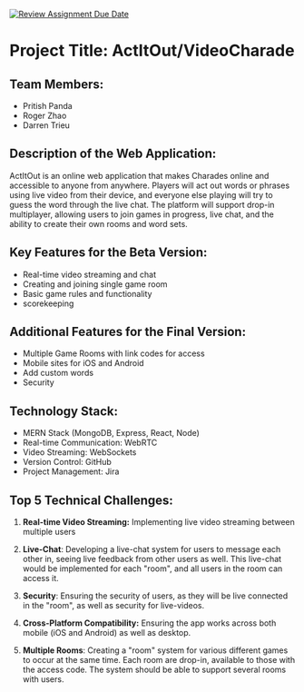 [![Review Assignment Due Date](https://classroom.github.com/assets/deadline-readme-button-24ddc0f5d75046c5622901739e7c5dd533143b0c8e959d652212380cedb1ea36.svg)](https://classroom.github.com/a/KRLE_tfD)

# Project Title: ActItOut/VideoCharade

## Team Members:
- Pritish Panda
- Roger Zhao
- Darren Trieu

## Description of the Web Application:
ActItOut is an online web application that makes Charades online and accessible to anyone from anywhere. Players will act out words or phrases using live video from their device, and everyone else playing will try to guess the word through the live chat. The platform will support drop-in multiplayer, allowing users to join games in progress, live chat, and the ability to create their own rooms and word sets.

## Key Features for the Beta Version:

- Real-time video streaming and chat
- Creating and joining single game room
- Basic game rules and functionality
- scorekeeping

## Additional Features for the Final Version:
- Multiple Game Rooms with link codes for access
- Mobile sites for iOS and Android
- Add custom words
- Security

## Technology Stack:
- MERN Stack (MongoDB, Express, React, Node)
- Real-time Communication: WebRTC
- Video Streaming: WebSockets
- Version Control: GitHub
- Project Management: Jira

## Top 5 Technical Challenges:
1. **Real-time Video Streaming:** Implementing live video streaming between multiple users

2. **Live-Chat**:  Developing a live-chat system for users to message each other in, seeing live feedback from other users as well. This live-chat would be implemented for each "room", and all users in the room can access it.

3. **Security**: Ensuring the security of users, as they will be live connected in the "room", as well as security for live-videos. 

4. **Cross-Platform Compatibility:** Ensuring the app works across both mobile (iOS and Android) as well as desktop.

5. **Multiple Rooms**: Creating a "room" system for various different games to occur at the same time. Each room are drop-in, available to those with the access code. The system should be able to support several rooms with users.
